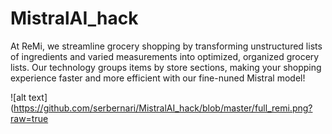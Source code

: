# MistralAI_hack

At ReMi, we streamline grocery shopping by transforming unstructured lists of ingredients and varied measurements into optimized, organized grocery lists. Our technology groups items by store sections, making your shopping experience faster and more efficient with our fine-nuned Mistral model!

![alt text](https://github.com/serbernari/MistralAI_hack/blob/master/full_remi.png?raw=true
